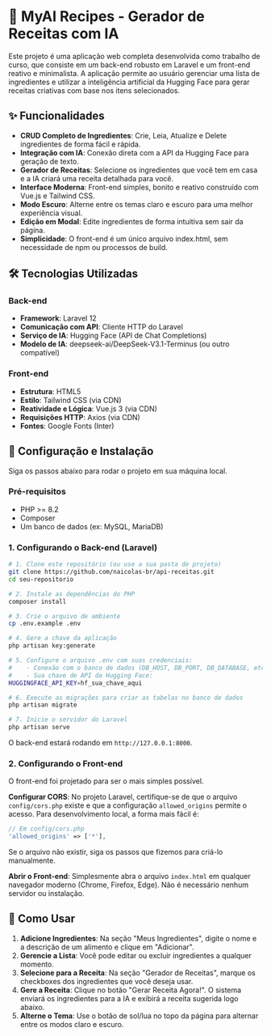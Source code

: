 # 🍳 MyAI Recipes - Gerador de Receitas com IA

Este projeto é uma aplicação web completa desenvolvida como trabalho de curso, que consiste em um back-end robusto em Laravel e um front-end reativo e minimalista. A aplicação permite ao usuário gerenciar uma lista de ingredientes e utilizar a inteligência artificial da Hugging Face para gerar receitas criativas com base nos itens selecionados.

## ✨ Funcionalidades
- **CRUD Completo de Ingredientes**: Crie, Leia, Atualize e Delete ingredientes de forma fácil e rápida.
- **Integração com IA**: Conexão direta com a API da Hugging Face para geração de texto.
- **Gerador de Receitas**: Selecione os ingredientes que você tem em casa e a IA criará uma receita detalhada para você.
- **Interface Moderna**: Front-end simples, bonito e reativo construído com Vue.js e Tailwind CSS.
- **Modo Escuro**: Alterne entre os temas claro e escuro para uma melhor experiência visual.
- **Edição em Modal**: Edite ingredientes de forma intuitiva sem sair da página.
- **Simplicidade**: O front-end é um único arquivo index.html, sem necessidade de npm ou processos de build.

## 🛠️ Tecnologias Utilizadas

### Back-end
- **Framework**: Laravel 12
- **Comunicação com API**: Cliente HTTP do Laravel
- **Serviço de IA**: Hugging Face (API de Chat Completions)
- **Modelo de IA**: deepseek-ai/DeepSeek-V3.1-Terminus (ou outro compatível)

### Front-end
- **Estrutura**: HTML5
- **Estilo**: Tailwind CSS (via CDN)
- **Reatividade e Lógica**: Vue.js 3 (via CDN)
- **Requisições HTTP**: Axios (via CDN)
- **Fontes**: Google Fonts (Inter)

## 🚀 Configuração e Instalação

Siga os passos abaixo para rodar o projeto em sua máquina local.

### Pré-requisitos
- PHP >= 8.2
- Composer
- Um banco de dados (ex: MySQL, MariaDB)

### 1. Configurando o Back-end (Laravel)

```bash
# 1. Clone este repositório (ou use a sua pasta de projeto)
git clone https://github.com/naicolas-br/api-receitas.git
cd seu-repositorio

# 2. Instale as dependências do PHP
composer install

# 3. Crie o arquivo de ambiente
cp .env.example .env

# 4. Gere a chave da aplicação
php artisan key:generate

# 5. Configure o arquivo .env com suas credenciais:
#    - Conexão com o banco de dados (DB_HOST, DB_PORT, DB_DATABASE, etc.)
#    - Sua chave de API da Hugging Face:
HUGGINGFACE_API_KEY=hf_sua_chave_aqui

# 6. Execute as migrações para criar as tabelas no banco de dados
php artisan migrate

# 7. Inicie o servidor do Laravel
php artisan serve
```

O back-end estará rodando em `http://127.0.0.1:8000`.

### 2. Configurando o Front-end
O front-end foi projetado para ser o mais simples possível.

**Configurar CORS**: No projeto Laravel, certifique-se de que o arquivo `config/cors.php` existe e que a configuração `allowed_origins` permite o acesso. Para desenvolvimento local, a forma mais fácil é:

```php
// Em config/cors.php
'allowed_origins' => ['*'],
```

Se o arquivo não existir, siga os passos que fizemos para criá-lo manualmente.

**Abrir o Front-end**:
Simplesmente abra o arquivo `index.html` em qualquer navegador moderno (Chrome, Firefox, Edge). Não é necessário nenhum servidor ou instalação.

## 📖 Como Usar
1. **Adicione Ingredientes**: Na seção "Meus Ingredientes", digite o nome e a descrição de um alimento e clique em "Adicionar".
2. **Gerencie a Lista**: Você pode editar ou excluir ingredientes a qualquer momento.
3. **Selecione para a Receita**: Na seção "Gerador de Receitas", marque os checkboxes dos ingredientes que você deseja usar.
4. **Gere a Receita**: Clique no botão "Gerar Receita Agora!". O sistema enviará os ingredientes para a IA e exibirá a receita sugerida logo abaixo.
5. **Alterne o Tema**: Use o botão de sol/lua no topo da página para alternar entre os modos claro e escuro.
